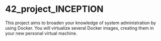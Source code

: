 # 42_project_INCEPTION

This project aims to broaden your knowledge of system administration by using Docker.
You will virtualize several Docker images, creating them in your new personal virtual
machine.
